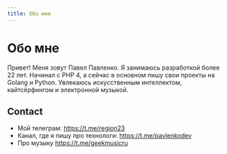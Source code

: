 ```yaml
---
title: Обо мне
---
```


# Обо мне

Привет! Меня зовут Павел Павленко. Я занимаюсь разработкой более 22 лет. Начинал с PHP 4, а сейчас в основном пишу свои проекты на Golang и Python. Увлекаюсь искусственным интеллектом, кайтсёрфингом и электронной музыкой.

## Contact

- Мой телеграм: https://t.me/region23
- Канал, где я пишу про технологи: https://t.me/pavlenkodev
- Про музыку https://t.me/geekmusicru

